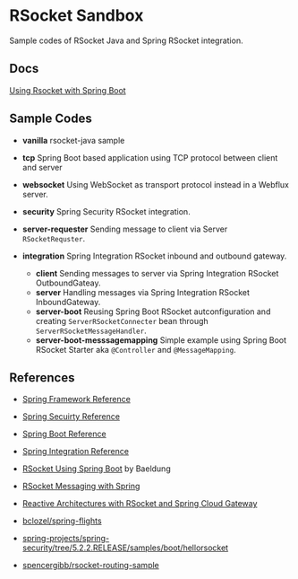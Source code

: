 # RSocket Sandbox

Sample codes of RSocket Java  and Spring RSocket integration.

## Docs

[Using Rsocket with Spring Boot](https://medium.com/@hantsy/using-rsocket-with-spring-boot-cfc67924d06a)

## Sample Codes

* **vanilla**  rsocket-java sample

* **tcp** Spring Boot based application using TCP protocol between client and server 

* **websocket** Using WebSocket as transport protocol instead in a Webflux server.

* **security**  Spring Security RSocket integration.

* **server-requester**  Sending message to client via Server `RSocketRequster`.

* **integration**  Spring Integration RSocket inbound and outbound gateway.

  * **client** Sending messages to server via Spring Integration RSocket OutboundGateay.
  * **server** Handling messages via Spring Integration RSocket InboundGateway.
  * **server-boot** Reusing Spring Boot RSocket autconfiguration and creating `ServerRSocketConnecter`  bean through `ServerRSocketMessageHandler`.
  * **server-boot-messsagemapping** Simple example using Spring Boot RSocket Starter aka `@Controller` and `@MessageMapping`.

## References

* [Spring Framework Reference](https://docs.spring.io/spring-framework/docs/current/spring-framework-reference/web-reactive.html#rsocket)
* [Spring Secuirty Reference](https://docs.spring.io/spring-security/site/docs/current/reference/html/rsocket.html)
* [Spring Boot Reference](https://docs.spring.io/spring-boot/docs/2.2.4.RELEASE/reference/htmlsingle/#boot-features-rsocket)
* [Spring Integration Reference](https://docs.spring.io/spring-integration/reference/html/rsocket.html)
* [RSocket Using Spring Boot](https://www.baeldung.com/spring-boot-rsocket) by Baeldung
* [RSocket Messaging with Spring](https://www.youtube.com/watch?v=iSSrZoGtoSE)
* [Reactive Architectures with RSocket and Spring Cloud Gateway](https://www.youtube.com/watch?v=PfbycN_eqhg)

* [bclozel/spring-flights](https://github.com/bclozel/spring-flights)
* [spring-projects/spring-security/tree/5.2.2.RELEASE/samples/boot/hellorsocket](https://github.com/spring-projects/spring-security/tree/5.2.2.RELEASE/samples/boot/hellorsocket)
* [spencergibb/rsocket-routing-sample](https://github.com/spencergibb/rsocket-routing-sample)







